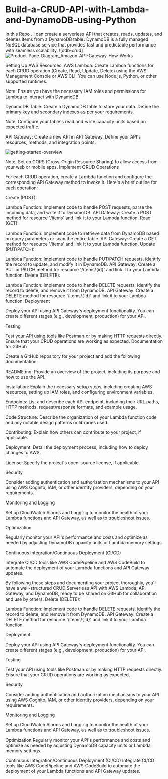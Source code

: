 # Build-a-CRUD-API-with-Lambda-and-DynamoDB-using-Python
In this  Repo . I can  create a serverless API that creates, reads, updates, and deletes items from a DynamoDB table. DynamoDB is a fully managed NoSQL database service that provides fast and predictable performance with seamless scalability.
![ddb-crud]![Product-Page-Diagram_Amazon-API-Gateway-How-Works](https://github.com/SrikanthVaddineni/Build-a-CRUD-API-with-Lambda-and-DynamoDB-using-Python/assets/92942943/1bc0676d-28ad-4474-bb77-07103714e508)


Setting Up AWS Resources:
AWS Lambda: Create Lambda functions for each CRUD operation (Create, Read, Update, Delete) using the AWS Management Console or AWS CLI. You can use Node.js, Python, or other supported runtimes.

Note: Ensure you have the necessary IAM roles and permissions for Lambda to interact with DynamoDB.

DynamoDB Table: Create a DynamoDB table to store your data. Define the primary key and secondary indexes as per your requirements.

Note: Configure your table's read and write capacity units based on expected traffic.

API Gateway: Create a new API in API Gateway. Define your API's resources, methods, and integration points.

![getting-started-overview](https://github.com/SrikanthVaddineni/Build-a-CRUD-API-with-Lambda-and-DynamoDB-using-Python/assets/92942943/31699418-4e5d-4ba1-88a1-e950eb866bc8)

Note: Set up CORS (Cross-Origin Resource Sharing) to allow access from your web or mobile apps.
 Implement CRUD Operations

For each CRUD operation, create a Lambda function and configure the corresponding API Gateway method to invoke it. Here's a brief outline for each operation:

Create (POST):

Lambda Function: Implement code to handle POST requests, parse the incoming data, and write it to DynamoDB.
API Gateway: Create a POST method for resource '/items' and link it to your Lambda function.
Read (GET):

Lambda Function: Implement code to retrieve data from DynamoDB based on query parameters or scan the entire table.
API Gateway: Create a GET method for resource '/items' and link it to your Lambda function.
Update (PUT/PATCH):

Lambda Function: Implement code to handle PUT/PATCH requests, identify the record to update, and modify it in DynamoDB.
API Gateway: Create a PUT or PATCH method for resource '/items/{id}' and link it to your Lambda function.
Delete (DELETE):

Lambda Function: Implement code to handle DELETE requests, identify the record to delete, and remove it from DynamoDB.
API Gateway: Create a DELETE method for resource '/items/{id}' and link it to your Lambda function.
 Deployment

Deploy your API using API Gateway's deployment functionality. You can create different stages (e.g., development, production) for your API.

 Testing

Test your API using tools like Postman or by making HTTP requests directly.
Ensure that your CRUD operations are working as expected.
 Documentation for GitHub

Create a GitHub repository for your project and add the following documentation:

README.md: Provide an overview of the project, including its purpose and how to use the API.

Installation: Explain the necessary setup steps, including creating AWS resources, setting up IAM roles, and configuring environment variables.

Endpoints: List and describe each API endpoint, including their URL paths, HTTP methods, request/response formats, and example usage.

Code Structure: Describe the organization of your Lambda function code and any notable design patterns or libraries used.

Contributing: Explain how others can contribute to your project, if applicable.

Deployment: Detail the deployment process, including how to deploy changes to AWS.

License: Specify the project's open-source license, if applicable.

 Security

Consider adding authentication and authorization mechanisms to your API using AWS Cognito, IAM, or other identity providers, depending on your requirements.

 Monitoring and Logging

Set up CloudWatch Alarms and Logging to monitor the health of your Lambda functions and API Gateway, as well as to troubleshoot issues.

 Optimization

Regularly monitor your API's performance and costs and optimize as needed by adjusting DynamoDB capacity units or Lambda memory settings.

 Continuous Integration/Continuous Deployment (CI/CD)

Integrate CI/CD tools like AWS CodePipeline and AWS CodeBuild to automate the deployment of your Lambda functions and API Gateway updates.

By following these steps and documenting your project thoroughly, you'll have a well-structured CRUD Serverless API with AWS Lambda, API Gateway, and DynamoDB, ready to be shared on GitHub for collaboration and use by others.
Delete (DELETE):

Lambda Function: Implement code to handle DELETE requests, identify the record to delete, and remove it from DynamoDB.
API Gateway: Create a DELETE method for resource '/items/{id}' and link it to your Lambda function.

 Deployment

Deploy your API using API Gateway's deployment functionality. You can create different stages (e.g., development, production) for your API.

 Testing

Test your API using tools like Postman or by making HTTP requests directly.
Ensure that your CRUD operations are working as expected.

Security

Consider adding authentication and authorization mechanisms to your API using AWS Cognito, IAM, or other identity providers, depending on your requirements.

 Monitoring and Logging

 Set up CloudWatch Alarms and Logging to monitor the health of your Lambda functions and API Gateway, as well as to troubleshoot issues.

 Optimization
 Regularly monitor your API's performance and costs and optimize as needed by adjusting DynamoDB capacity units or Lambda memory settings.

 Continuous Integration/Continuous Deployment (CI/CD)
 Integrate CI/CD tools like AWS CodePipeline and AWS CodeBuild to automate the deployment of your Lambda functions and API Gateway updates.





